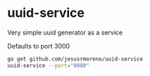 # uuid-service
Very simple uuid generator as a service

Defaults to port 3000
```bash
go get github.com/jesusrmoreno/uuid-service
uuid-service --port="8080"
```
